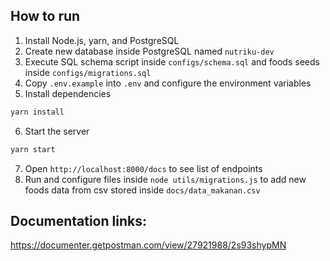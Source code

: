 ## How to run

1. Install Node.js, yarn, and PostgreSQL
2. Create new database inside PostgreSQL named `nutriku-dev`
3. Execute SQL schema script inside `configs/schema.sql` and foods seeds inside `configs/migrations.sql`
4. Copy `.env.example` into `.env` and configure the environment variables
5. Install dependencies

```diff
yarn install
```

6. Start the server

```diff
yarn start
```

7. Open `http://localhost:8000/docs` to see list of endpoints
8. Run and configure files inside `node utils/migrations.js` to add new foods data from csv stored inside `docs/data_makanan.csv`

## Documentation links:

https://documenter.getpostman.com/view/27921988/2s93shypMN
